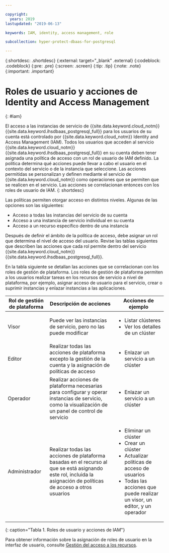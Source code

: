 ```yaml
---

copyright:
  years: 2019
lastupdated: "2019-06-13"

keywords: IAM, identity, access management, role

subcollection: hyper-protect-dbaas-for-postgresql

---
```


{:shortdesc: .shortdesc}
{:external: target="_blank" .external}
{:codeblock: .codeblock}
{:pre: .pre}
{:screen: .screen}
{:tip: .tip}
{:note: .note}
{:important: .important}

# Roles de usuario y acciones de Identity and Access Management
{: #iam}

El acceso a las instancias de servicio de {{site.data.keyword.cloud_notm}} {{site.data.keyword.ihsdbaas_postgresql_full}} para los usuarios de su cuenta está controlado por {{site.data.keyword.cloud_notm}} Identity and Access Management (IAM). Todos los usuarios que acceden al servicio {{site.data.keyword.cloud_notm}} {{site.data.keyword.ihsdbaas_postgresql_full}} en su cuenta deben tener asignada una política de acceso con un rol de usuario de IAM definido. La política determina qué acciones puede llevar a cabo el usuario en el contexto del servicio o de la instancia que seleccione. Las acciones permitidas se personalizan y definen mediante el servicio de {{site.data.keyword.cloud_notm}} como operaciones que se permiten que se realicen en el servicio. Las acciones se correlacionan entonces con los roles de usuario de IAM.
{: shortdesc}

Las políticas permiten otorgar acceso en distintos niveles. Algunas de las opciones son las siguientes:

* Acceso a todas las instancias del servicio de su cuenta
* Acceso a una instancia de servicio individual en su cuenta
* Acceso a un recurso específico dentro de una instancia

Después de definir el ámbito de la política de acceso, debe asignar un rol que determina el nivel de acceso del usuario. Revise las tablas siguientes que describen las acciones que cada rol permite dentro del servicio {{site.data.keyword.cloud_notm}} {{site.data.keyword.ihsdbaas_postgresql_full}}.

En la tabla siguiente se detallan las acciones que se correlacionan con los roles de gestión de plataforma. Los roles de gestión de plataforma permiten a los usuarios realizar tareas en los recursos de servicio a nivel de plataforma, por ejemplo, asignar acceso de usuario para el servicio, crear o suprimir instancias y enlazar instancias a las aplicaciones.

|Rol de gestión de plataforma|Descripción de acciones|Acciones de ejemplo                                                 |
|------------------------|----------------------|----------------------------------------------------------------|
|Visor                  |Puede ver las instancias de servicio, pero no las puede modificar|<ul><li>Listar clústeres</li><li>Ver los detalles de un clúster</li></ul>|
|Editor                  |Realizar todas las acciones de plataforma excepto la gestión de la cuenta y la asignación de políticas de acceso|<ul><li>Enlazar un servicio a un clúster</li></ul>|
|Operador                |Realizar acciones de plataforma necesarias para configurar y operar instancias de servicio, como la visualización de un panel de control de servicio|<ul><li>Enlazar un servicio a un clúster</li></ul>|
|Administrador           |Realizar todas las acciones de plataforma basadas en el recurso al que se está asignando este rol, incluida la asignación de políticas de acceso a otros usuarios|<ul><li>Eliminar un clúster</li><li>Crear un clúster</li><li>Actualizar políticas de acceso de usuarios</li><li>Todas las acciones que puede realizar un visor, un editor, y un operador</li></ul>|
{: caption="Tabla 1. Roles de usuario y acciones de IAM"}


Para obtener información sobre la asignación de roles de usuario en la interfaz de usuario, consulte [Gestión del acceso a los recursos](/docs/iam?topic=iam-iammanidaccser#iammanidaccser).
